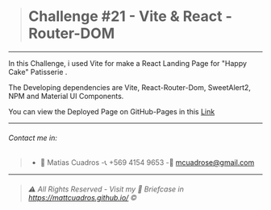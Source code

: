 ># Challenge #21  - **Vite & React - Router-DOM**

---


In this Challenge, i used Vite  for make a React Landing Page for "Happy Cake" Patisserie .

The Developing dependencies are Vite, React-Router-Dom, SweetAlert2, NPM and Material UI Components.




You can view the Deployed Page on GitHub-Pages in this <a href="https://vermillion-dango-5ab206.netlify.app" target="_blank">Link</a>



---

###### Contact me in:
>-	:bust_in_silhouette:  Matias Cuadros
>-:telephone_receiver:  +569 4154 9653
>-:email: <a href="mailto:mcuadrose@gmail.com" target="_blank">mcuadrose@gmail.com</a>



---
>###### :warning: *All Rights Reserved - Visit my :briefcase: Briefcase in* <a href="https://mattcuadros.github.io/" target="_blank">https://mattcuadros.github.io/</a> :copyright: 
